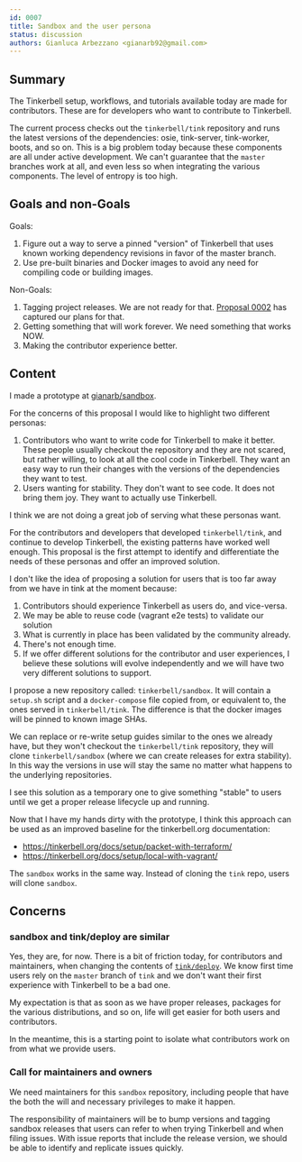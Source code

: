 ```yaml
---
id: 0007
title: Sandbox and the user persona
status: discussion
authors: Gianluca Arbezzano <gianarb92@gmail.com>
---
```


## Summary

The Tinkerbell setup, workflows, and tutorials available today are made for
contributors. These are for developers who want to contribute to Tinkerbell.

The current process checks out the `tinkerbell/tink` repository and runs the
latest versions of the dependencies: osie, tink-server, tink-worker, boots, and
so on. This is a big problem today because these components are all under active
development. We can't guarantee that the `master` branches work at all, and even
less so when integrating the various components. The level of entropy is too
high.

## Goals and non-Goals

Goals:

1. Figure out a way to serve a pinned "version" of Tinkerbell that uses known
   working dependency revisions in favor of the master branch.
2. Use pre-built binaries and Docker images to avoid any need for compiling code
   or building images.

Non-Goals:

1. Tagging project releases. We are not ready for that. [Proposal
   0002](https://github.com/tinkerbell/proposals/tree/master/0002) has captured
   our plans for that.
2. Getting something that will work forever. We need something that works NOW.
3. Making the contributor experience better.

## Content

I made a prototype at
[gianarb/sandbox](https://github.com/gianarb/playwithtink).

For the concerns of this proposal I would like to highlight two different
personas:

1. Contributors who want to write code for Tinkerbell to make it better. These
   people usually checkout the repository and they are not scared, but rather
   willing, to look at all the cool code in Tinkerbell. They want an easy way to
   run their changes with the versions of the dependencies they want to test.
2. Users wanting for stability. They don't want to see code.  It does not bring
   them joy.  They want to actually use Tinkerbell.

I think we are not doing a great job of serving what these personas want.

For the contributors and developers that developed `tinkerbell/tink`, and
continue to develop Tinkerbell, the existing patterns have worked well enough.
This proposal is the first attempt to identify and differentiate the needs of
these personas and offer an improved solution.

I don't like the idea of proposing a solution for users that is too far away
from we have in tink at the moment because:

1. Contributors should experience Tinkerbell as users do, and vice-versa.
2. We may be able to reuse code (vagrant e2e tests) to validate our solution
3. What is currently in place has been validated by the community already.
4. There's not enough time.
5. If we offer different solutions for the contributor and user experiences, I
   believe these solutions will evolve independently and we will have two very
   different solutions to support.

I propose a new repository called: `tinkerbell/sandbox`.  It will contain a
`setup.sh` script and a `docker-compose` file copied from, or equivalent to, the
ones served in `tinkerbell/tink`. The difference is that the docker images will
be pinned to known image SHAs.

We can replace or re-write setup guides similar to the ones we already have, but
they won't checkout the `tinkerbell/tink` repository, they will clone
`tinkerbell/sandbox` (where we can create releases for extra stability). In this
way the versions in use will stay the same no matter what happens to the
underlying repositories.

I see this solution as a temporary one to give something "stable" to users until
we get a proper release lifecycle up and running.

Now that I have my hands dirty with the prototype, I think this approach can be
used as an improved baseline for the tinkerbell.org documentation:

* https://tinkerbell.org/docs/setup/packet-with-terraform/
* https://tinkerbell.org/docs/setup/local-with-vagrant/

The `sandbox` works in the same way.  Instead of cloning the `tink` repo, users
will clone `sandbox`.

## Concerns

### sandbox and tink/deploy are similar

Yes, they are, for now. There is a bit of friction today, for contributors and
maintainers, when changing the contents of
[`tink/deploy`](https://github.com/tinkerbell/tink/tree/master/deploy).  We know
first time users rely on the `master` branch of `tink` and we don't want their
first experience with Tinkerbell to be a bad one.

My expectation is that as soon as we have proper releases, packages for the
various distributions, and so on, life will get easier for both users and
contributors.

In the meantime, this is a starting point to isolate what contributors work on
from what we provide users.

### Call for maintainers and owners

We need maintainers for this `sandbox` repository, including people that have
the both the will and necessary privileges to make it happen.

The responsibility of maintainers will be to bump versions and tagging sandbox
releases that users can refer to when trying Tinkerbell and when filing issues.
With issue reports that include the release version, we should be able to
identify and replicate issues quickly.
